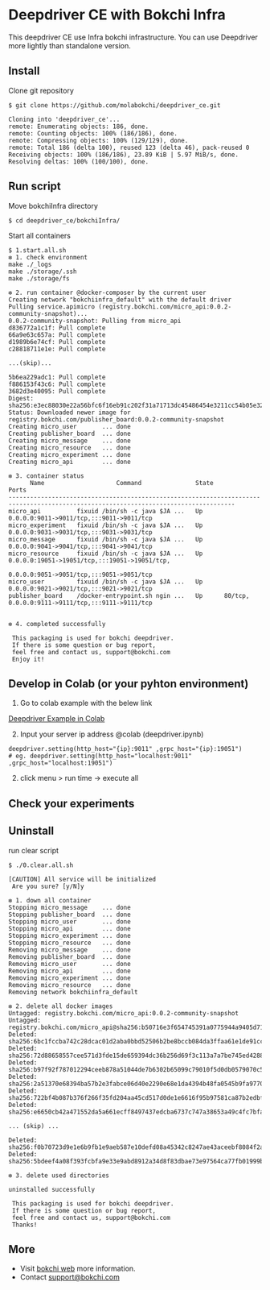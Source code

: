 # Deepdriver CE with Bokchi Infra

This deepdriver CE use Infra bokchi infrastructure. You can use Deepdriver more lightly than standalone version. 

## Install

Clone git repository
```
$ git clone https://github.com/molabokchi/deepdriver_ce.git

Cloning into 'deepdriver_ce'...
remote: Enumerating objects: 186, done.
remote: Counting objects: 100% (186/186), done.
remote: Compressing objects: 100% (129/129), done.
remote: Total 186 (delta 100), reused 123 (delta 46), pack-reused 0
Receiving objects: 100% (186/186), 23.89 KiB | 5.97 MiB/s, done.
Resolving deltas: 100% (100/100), done.

```

## Run script

Move bokchiInfra directory
```
$ cd deepdriver_ce/bokchiInfra/

```

Start all containers
```
$ 1.start.all.sh
❇ 1. check environment
make ./_logs
make ./storage/.ssh
make ./storage/fs

❇ 2. run container @docker-composer by the current user
Creating network "bokchiinfra_default" with the default driver
Pulling service.apimicro (registry.bokchi.com/micro_api:0.0.2-community-snapshot)...
0.0.2-community-snapshot: Pulling from micro_api
d836772a1c1f: Pull complete
66a9e63c657a: Pull complete
d1989b6e74cf: Pull complete
c28818711e1e: Pull complete

...(skip)...

5b6ea229adc1: Pull complete
f886153f43c6: Pull complete
3682d3e40095: Pull complete
Digest: sha256:e3ec88030e22a56bfc6f16eb91c202f31a71713dc45486454e3211cc54b05e32
Status: Downloaded newer image for registry.bokchi.com/publisher_board:0.0.2-community-snapshot
Creating micro_user       ... done
Creating publisher_board  ... done
Creating micro_message    ... done
Creating micro_resource   ... done
Creating micro_experiment ... done
Creating micro_api        ... done

❇ 3. container status
      Name                    Command               State                                     Ports
-------------------------------------------------------------------------------------------------------------------------------------
micro_api          fixuid /bin/sh -c java $JA ...   Up      0.0.0.0:9011->9011/tcp,:::9011->9011/tcp
micro_experiment   fixuid /bin/sh -c java $JA ...   Up      0.0.0.0:9031->9031/tcp,:::9031->9031/tcp
micro_message      fixuid /bin/sh -c java $JA ...   Up      0.0.0.0:9041->9041/tcp,:::9041->9041/tcp
micro_resource     fixuid /bin/sh -c java $JA ...   Up      0.0.0.0:19051->19051/tcp,:::19051->19051/tcp,
                                                            0.0.0.0:9051->9051/tcp,:::9051->9051/tcp
micro_user         fixuid /bin/sh -c java $JA ...   Up      0.0.0.0:9021->9021/tcp,:::9021->9021/tcp
publisher_board    /docker-entrypoint.sh ngin ...   Up      80/tcp, 0.0.0.0:9111->9111/tcp,:::9111->9111/tcp


❇ 4. completed successfully

 This packaging is used for bokchi deepdriver.
 If there is some question or bug report,
 feel free and contact us, support@bokchi.com
 Enjoy it!

```

## Develop in Colab (or your pyhton environment)

1. Go to colab example with the belew link

 [Deepdriver Example in Colab](https://colab.research.google.com/github/molabokchi/bokchi_open_lab/blob/main/deepdriver.ipynb#scrollTo=nMIZhc0aye6k)


2. Input your server ip address @colab (deepdriver.ipynb) 

```
deepdriver.setting(http_host="{ip}:9011" ,grpc_host="{ip}:19051")
# eg. deepdriver.setting(http_host="localhost:9011" ,grpc_host="localhost:19051")

```

2. click menu > run time -> execute all


## Check your experiments




## Uninstall
run clear script
```
$ ./0.clear.all.sh

[CAUTION] All service will be initialized
 Are you sure? [y/N]y

❇ 1. down all container
Stopping micro_message    ... done
Stopping publisher_board  ... done
Stopping micro_user       ... done
Stopping micro_api        ... done
Stopping micro_experiment ... done
Stopping micro_resource   ... done
Removing micro_message    ... done
Removing publisher_board  ... done
Removing micro_user       ... done
Removing micro_api        ... done
Removing micro_experiment ... done
Removing micro_resource   ... done
Removing network bokchiinfra_default

❇ 2. delete all docker images
Untagged: registry.bokchi.com/micro_api:0.0.2-community-snapshot
Untagged: registry.bokchi.com/micro_api@sha256:b50716e3f654745391a0775944a9405d715e3dc6776e167a538a10d1f975eba8
Deleted: sha256:6bc1fccba742c28dcac01d2aba0bbd52506b2be8bccb084da3ffaa61e1de91cc
Deleted: sha256:72d88658557cee571d3fde15de659394dc36b256d69f3c113a7a7be745ed4288
Deleted: sha256:b97f92f787012294ceeb878a51044de7b6302b65099c79010f5d0db0579070c5
Deleted: sha256:2a51370e68394ba57b2e3fabce06d40e2290e68e1da4394b48fa0545b9fa9770
Deleted: sha256:722bf4b087b376f266f35fd204aa45cd517d0de1e6616f95b97581ca87b2edbf
Deleted: sha256:e6650cb42a471552da5a661ecff8497437edcba6737c747a38653a49c4fc7bfa

... (skip) ...

Deleted: sha256:f0b70723d9e1e6b9fb1e9aeb587e10defd08a45342c8247ae43aceebf8084f2a
Deleted: sha256:5bdeef4a08f393fcbfa9e33e9abd8912a34d8f83dbae73e97564ca77fb01999b

❇ 3. delete used directories

uninstalled successfully

 This packaging is used for bokchi deepdriver.
 If there is some question or bug report,
 feel free and contact us, support@bokchi.com
 Thanks!

```

## More

- Visit [bokchi web](https://bokchi.com) more information.
- Contact <support@bokchi.com>



